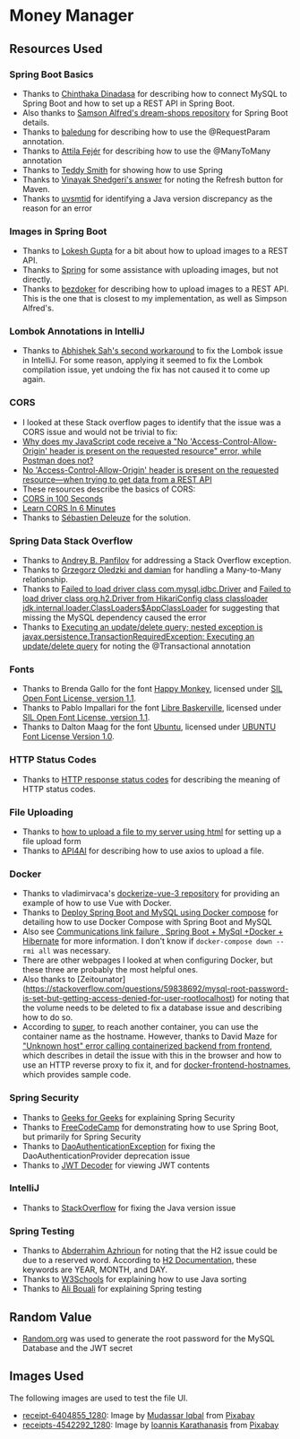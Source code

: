 # Money Manager

## Resources Used

### Spring Boot Basics

- Thanks to [Chinthaka Dinadasa](https://www.javatodev.com/spring-boot-mysql/) for describing how to connect MySQL to Spring Boot and how to set up a REST API in Spring Boot.
- Also thanks to [Samson Alfred's dream-shops repository](https://github.com/dailycodework/dream-shops) for Spring Boot details.
- Thanks to [baledung](https://www.baeldung.com/spring-request-param) for describing how to use the @RequestParam annotation.
- Thanks to [Attila Fejér](https://www.baeldung.com/jpa-many-to-many) for describing how to use the @ManyToMany annotation
- Thanks to [Teddy Smith](https://github.com/teddysmithdev/pokemon-review-springboot/) for showing how to use Spring
- Thanks to [Vinayak Shedgeri's answer](https://stackoverflow.com/questions/37774282/intellij-cannot-resolve-symbol-springframework) for noting the Refresh button for Maven.
- Thanks to [uvsmtid](https://stackoverflow.com/questions/45718145/intellij-errorjava-java-lang-exceptionininitializererror) for identifying a Java version discrepancy as the reason for an error

### Images in Spring Boot

- Thanks to [Lokesh Gupta](https://howtodoinjava.com/spring-boot/spring-boot-file-upload-rest-api/) for a bit about how to upload images to a REST API.
- Thanks to [Spring](https://spring.io/guides/gs/uploading-files) for some assistance with uploading images, but not directly.
- Thanks to [bezdoker](https://www.bezkoder.com/spring-boot-upload-file-database/) for describing how to upload images to a REST API. This is the one that is closest to my implementation, as well as Simpson Alfred's.

### Lombok Annotations in IntelliJ

- Thanks to [Abhishek Sah's second workaround](https://intellij-support.jetbrains.com/hc/en-us/community/posts/23064675521682/comments/23172277328018) to fix the Lombok issue in IntelliJ. For some reason, applying it seemed to fix the Lombok compilation issue, yet undoing the fix has not caused it to come up again.

### CORS

- I looked at these Stack overflow pages to identify that the issue was a CORS issue and would not be trivial to fix:
- [Why does my JavaScript code receive a "No 'Access-Control-Allow-Origin' header is present on the requested resource" error, while Postman does not?](https://stackoverflow.com/questions/20035101/why-does-my-javascript-code-receive-a-no-access-control-allow-origin-header-i)
- [No 'Access-Control-Allow-Origin' header is present on the requested resource—when trying to get data from a REST API](https://stackoverflow.com/questions/43871637/no-access-control-allow-origin-header-is-present-on-the-requested-resource-whe)
- These resources describe the basics of CORS:
- [CORS in 100 Seconds](https://www.youtube.com/watch?v=4KHiSt0oLJ0)
- [Learn CORS In 6 Minutes](https://www.youtube.com/watch?v=PNtFSVU-YTI)
- Thanks to [Sébastien Deleuze](https://spring.io/blog/2015/06/08/cors-support-in-spring-framework) for the solution.

### Spring Data Stack Overflow

- Thanks to [Andrey B. Panfilov](https://stackoverflow.com/questions/73078524/java-lang-stackoverflowerror-while-saving-jpa-entities) for addressing a Stack Overflow exception.
- Thanks to [Grzegorz Oledzki and damian](https://stackoverflow.com/questions/1082095/how-to-remove-entity-with-manytomany-relationship-in-jpa-and-corresponding-join?rq=3) for handling a Many-to-Many relationship.
- Thanks to [Failed to load driver class com.mysql.jdbc.Driver](https://stackoverflow.com/questions/52804228/failed-to-load-driver-class-com-mysql-jdbc-driver) and [Failed to load driver class org.h2.Driver from HikariConfig class classloader jdk.internal.loader.ClassLoaders$AppClassLoader](https://stackoverflow.com/questions/75568456/failed-to-load-driver-class-org-h2-driver-from-hikariconfig-class-classloader-jd/75568519) for suggesting that missing the MySQL dependency caused the error
- Thanks to [Executing an update/delete query; nested exception is javax.persistence.TransactionRequiredException: Executing an update/delete query](https://stackoverflow.com/questions/68662951/executing-an-update-delete-query-nested-exception-is-javax-persistence-transact) for noting the @Transactional annotation

### Fonts

- Thanks to Brenda Gallo for the font [Happy Monkey](https://fonts.google.com/specimen/Happy+Monkey), licensed under [SIL Open Font License, version 1.1](https://openfontlicense.org/open-font-license-official-text/).
- Thanks to Pablo Impallari for the font [Libre Baskerville](https://fonts.google.com/specimen/Libre+Baskerville), licensed under [SIL Open Font License, version 1.1](https://openfontlicense.org/open-font-license-official-text/).
- Thanks to Dalton Maag for the font [Ubuntu](https://fonts.google.com/specimen/Ubuntu), licensed under [UBUNTU Font License Version 1.0](https://ubuntu.com/legal/font-licence).

### HTTP Status Codes

- Thanks to [HTTP response status codes](https://developer.mozilla.org/en-US/docs/Web/HTTP/Status) for describing the meaning of HTTP status codes.

### File Uploading

- Thanks to [how to upload a file to my server using html](https://stackoverflow.com/questions/5628011/how-to-upload-a-file-to-my-server-using-html) for setting up a file upload form
- Thanks to [API4AI](https://medium.com/@API4AI/post-a-file-via-http-request-the-ultimate-guide-b23fb70a3f73) for describing how to use axios to upload a file.

### Docker

- Thanks to vladimirvaca's [dockerize-vue-3 repository](https://github.com/vladimirvaca/dockerize-vue-3/tree/main) for providing an example of how to use Vue with Docker.
- Thanks to [Deploy Spring Boot and MySQL using Docker compose](https://stackoverflow.com/questions/78208727/deploy-spring-boot-and-mysql-using-docker-compose) for detailing how to use Docker Compose with Spring Boot and MySQL
- Also see [Communications link failure , Spring Boot + MySql +Docker + Hibernate](https://stackoverflow.com/questions/58880998/communications-link-failure-spring-boot-mysql-docker-hibernate?rq=1) for more information. I don't know if `docker-compose down --rmi all` was necessary.
- There are other webpages I looked at when configuring Docker, but these three are probably the most helpful ones.
- Also thanks to [Zeitounator] (https://stackoverflow.com/questions/59838692/mysql-root-password-is-set-but-getting-access-denied-for-user-rootlocalhost) for noting that the volume needs to be deleted to fix a database issue and describing how to do so.
- According to [super](https://stackoverflow.com/questions/68151318/make-an-api-call-from-one-container-to-another/68151409), to reach another container, you can use the container name as the hostname. However, thanks to David Maze for ["Unknown host" error calling containerized backend from frontend](https://stackoverflow.com/questions/77060233/unknown-host-error-calling-containerized-backend-from-frontend), which describes in detail the issue with this in the browser and how to use an HTTP reverse proxy to fix it, and for [docker-frontend-hostnames](https://github.com/dmaze/docker-frontend-hostnames), which provides sample code.

### Spring Security

- Thanks to [Geeks for Geeks](https://www.geeksforgeeks.org/spring-boot-3-0-jwt-authentication-with-spring-security-using-mysql-database/) for explaining Spring Security
- Thanks to [FreeCodeCamp](https://www.youtube.com/watch?v=oGhc5Z-WJSw) for demonstrating how to use Spring Boot, but primarily for Spring Security
- Thanks to [DaoAuthenticationException](https://docs.spring.io/spring-security/site/docs/current/api/org/springframework/security/authentication/dao/DaoAuthenticationProvider.html) for fixing the DaoAuthenticationProvider deprecation issue
- Thanks to [JWT Decoder](https://jwt.io/) for viewing JWT contents

### IntelliJ

- Thanks to [StackOverflow](https://stackoverflow.com/questions/75689637/idea-intellij-errorjava-error-release-version-20-not-supported-maven-compil) for fixing the Java version issue

### Spring Testing

- Thanks to [Abderrahim Azhrioun](https://www.baeldung.com/spring-boot-h2-jdbcsqlsyntaxerrorexception-expected-identifier) for noting that the H2 issue could be due to a reserved word. According to [H2 Documentation](https://h2database.com/html/advanced.html#keywords), these keywords are YEAR, MONTH, and DAY.
- Thanks to [W3Schools](https://www.w3schools.com/java/java_advanced_sorting.asp) for explaining how to use Java sorting
- Thanks to [Ali Bouali](https://www.youtube.com/watch?v=uGZQdD9IpQc) for explaining Spring testing

## Random Value

- [Random.org](https://www.random.org/) was used to generate the root password for the MySQL Database and the JWT secret

## Images Used

The following images are used to test the file UI.

- [receipt-6404855_1280](https://pixabay.com/illustrations/receipt-money-payment-card-6404855/): Image by [Mudassar Iqbal](https://pixabay.com/users/kreatikar-8562930/?utm_source=link-attribution&utm_medium=referral&utm_campaign=image&utm_content=6404855) from [Pixabay](https://pixabay.com//?utm_source=link-attribution&utm_medium=referral&utm_campaign=image&utm_content=6404855)
- [receipts-4542292_1280](https://pixabay.com/photos/receipts-tax-office-bank-notes-4542292/): Image by [Ioannis Karathanasis](https://pixabay.com/users/panals-3111125/?utm_source=link-attribution&utm_medium=referral&utm_campaign=image&utm_content=4542292) from [Pixabay](https://pixabay.com//?utm_source=link-attribution&utm_medium=referral&utm_campaign=image&utm_content=4542292)

